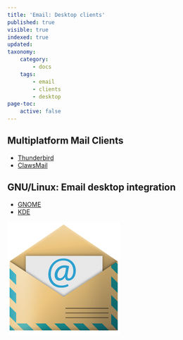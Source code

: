 ```yaml
---
title: 'Email: Desktop clients'
published: true
visible: true
indexed: true
updated:
taxonomy:
    category:
        - docs
    tags:
        - email
        - clients
        - desktop
page-toc:
    active: false
---
```


## Multiplatform Mail Clients
- [Thunderbird](thunderbird)
- [ClawsMail](clawsmail)



## GNU/Linux: Email desktop integration
- [GNOME](gnome-desktop-integration)
- [KDE](kde-desktop-integration)


![](en/email_icon.png)
